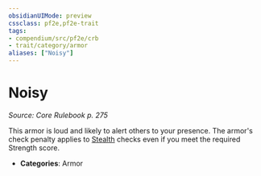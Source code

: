 ```yaml
---
obsidianUIMode: preview
cssclass: pf2e,pf2e-trait
tags:
- compendium/src/pf2e/crb
- trait/category/armor
aliases: ["Noisy"]
---
```

# Noisy  
*Source: Core Rulebook p. 275*  

This armor is loud and likely to alert others to your presence. The armor's check penalty applies to [Stealth](skills.md#Stealth) checks even if you meet the required Strength score.

- **Categories**: Armor